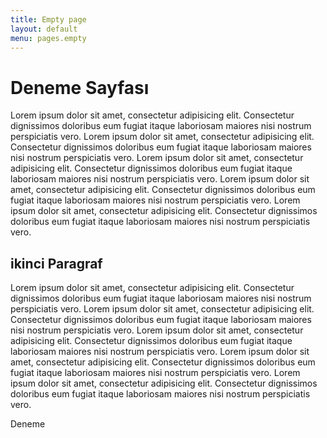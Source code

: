 ```yaml
---
title: Empty page
layout: default
menu: pages.empty
---
```




# Deneme Sayfası
Lorem ipsum dolor sit amet, consectetur adipisicing elit. Consectetur dignissimos doloribus eum fugiat itaque laboriosam maiores nisi nostrum perspiciatis vero. Lorem ipsum dolor sit amet, consectetur adipisicing elit. Consectetur dignissimos doloribus eum fugiat itaque laboriosam maiores nisi nostrum perspiciatis vero. Lorem ipsum dolor sit amet, consectetur adipisicing elit. Consectetur dignissimos doloribus eum fugiat itaque laboriosam maiores nisi nostrum perspiciatis vero. Lorem ipsum dolor sit amet, consectetur adipisicing elit. Consectetur dignissimos doloribus eum fugiat itaque laboriosam maiores nisi nostrum perspiciatis vero. Lorem ipsum dolor sit amet, consectetur adipisicing elit. Consectetur dignissimos doloribus eum fugiat itaque laboriosam maiores nisi nostrum perspiciatis vero.

## ikinci Paragraf
Lorem ipsum dolor sit amet, consectetur adipisicing elit. Consectetur dignissimos doloribus eum fugiat itaque laboriosam maiores nisi nostrum perspiciatis vero. Lorem ipsum dolor sit amet, consectetur adipisicing elit. Consectetur dignissimos doloribus eum fugiat itaque laboriosam maiores nisi nostrum perspiciatis vero. Lorem ipsum dolor sit amet, consectetur adipisicing elit. Consectetur dignissimos doloribus eum fugiat itaque laboriosam maiores nisi nostrum perspiciatis vero. Lorem ipsum dolor sit amet, consectetur adipisicing elit. Consectetur dignissimos doloribus eum fugiat itaque laboriosam maiores nisi nostrum perspiciatis vero. Lorem ipsum dolor sit amet, consectetur adipisicing elit. Consectetur dignissimos doloribus eum fugiat itaque laboriosam maiores nisi nostrum perspiciatis vero.

<div class="card">
Deneme
</div>
